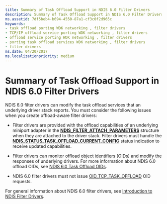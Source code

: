 ```yaml
---
title: Summary of Task Offload Support in NDIS 6.0 Filter Drivers
description: Summary of Task Offload Support in NDIS 6.0 Filter Drivers
ms.assetid: 7df5beb4-b694-4550-87a1-cf3c0f2d965c
keywords:
- task offload porting WDK networking , filter drivers
- TCP/IP offload service porting WDK networking , filter drivers
- offload service porting WDK networking , filter drivers
- porting task offload services WDK networking , filter drivers
- filter drivers
ms.date: 04/20/2017
ms.localizationpriority: medium
---
```


# Summary of Task Offload Support in NDIS 6.0 Filter Drivers





NDIS 6.0 filter drivers can modify the task offload services that an underlying driver stack reports. You must consider the following issues when you create offload-aware filter drivers:

-   Filter drivers are provided with the offload capabilities of an underlying miniport adapter in the [**NDIS\_FILTER\_ATTACH\_PARAMETERS**](https://msdn.microsoft.com/library/windows/hardware/ff565481) structure when they are attached to the driver stack. Filter drivers must handle the [**NDIS\_STATUS\_TASK\_OFFLOAD\_CURRENT\_CONFIG**](https://msdn.microsoft.com/library/windows/hardware/ff567424) status indication to receive updated capabilities.

-   Filter drivers can monitor offload object identifiers (OIDs) and modify the responses of underlying drivers. For more information about NDIS 6.0 offload OIDs, see [NDIS 6.0 Task Offload OIDs](https://msdn.microsoft.com/library/windows/hardware/ff567879).

-   NDIS 6.0 filter drivers must not issue [OID\_TCP\_TASK\_OFFLOAD](https://msdn.microsoft.com/library/windows/hardware/ff569815) OID requests.

For general information about NDIS 6.0 filter drivers, see [Introduction to NDIS Filter Drivers](introduction-to-ndis-filter-drivers.md).

 

 





